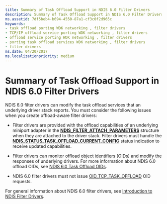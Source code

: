 ```yaml
---
title: Summary of Task Offload Support in NDIS 6.0 Filter Drivers
description: Summary of Task Offload Support in NDIS 6.0 Filter Drivers
ms.assetid: 7df5beb4-b694-4550-87a1-cf3c0f2d965c
keywords:
- task offload porting WDK networking , filter drivers
- TCP/IP offload service porting WDK networking , filter drivers
- offload service porting WDK networking , filter drivers
- porting task offload services WDK networking , filter drivers
- filter drivers
ms.date: 04/20/2017
ms.localizationpriority: medium
---
```


# Summary of Task Offload Support in NDIS 6.0 Filter Drivers





NDIS 6.0 filter drivers can modify the task offload services that an underlying driver stack reports. You must consider the following issues when you create offload-aware filter drivers:

-   Filter drivers are provided with the offload capabilities of an underlying miniport adapter in the [**NDIS\_FILTER\_ATTACH\_PARAMETERS**](https://msdn.microsoft.com/library/windows/hardware/ff565481) structure when they are attached to the driver stack. Filter drivers must handle the [**NDIS\_STATUS\_TASK\_OFFLOAD\_CURRENT\_CONFIG**](https://msdn.microsoft.com/library/windows/hardware/ff567424) status indication to receive updated capabilities.

-   Filter drivers can monitor offload object identifiers (OIDs) and modify the responses of underlying drivers. For more information about NDIS 6.0 offload OIDs, see [NDIS 6.0 Task Offload OIDs](https://msdn.microsoft.com/library/windows/hardware/ff567879).

-   NDIS 6.0 filter drivers must not issue [OID\_TCP\_TASK\_OFFLOAD](https://msdn.microsoft.com/library/windows/hardware/ff569815) OID requests.

For general information about NDIS 6.0 filter drivers, see [Introduction to NDIS Filter Drivers](introduction-to-ndis-filter-drivers.md).

 

 





